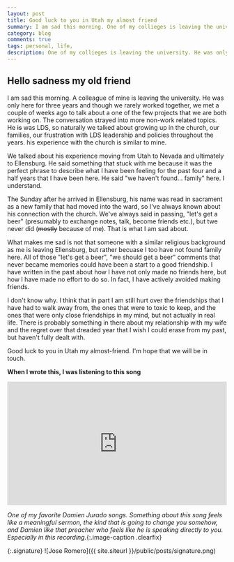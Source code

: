 ```yaml
---
layout: post
title: Good luck to you in Utah my almost friend
summary: I am sad this morning. One of my collieges is leaving the university. He was only here for three years and we rarely worked together. We met a couple of weeks ago to talk about a project of remorse over having stolen it, I was grateful to have found the Black Crowes because of it.
category: blog
comments: true
tags: personal, life,
description: One of my collieges is leaving the university. He was only here for three years and we rarely worked together. We met a couple of weeks ago to talk about a project that we are both working on and the conversation strayed into more non-work related topics.
---
```


## Hello sadness my old friend ##
I am sad this morning. A colleague of mine is leaving the university. He was only here for three years and though we rarely worked together, we met a couple of weeks ago to talk about a one of the few projects that we are both working on. The conversation strayed into more non-work related topics. He <strike>is</strike> was LDS, so naturally we talked about growing up in the church, our families, our frustration with LDS leadership and policies throughout the years. his experience with the church is similar to mine. 

We talked about his experience moving from Utah to Nevada and ultimately to Ellensburg. He said something that stuck with me because it was the perfect phrase to describe what I have been feeling for the past four and a half years that I have been here. He said "we haven't found... family" here. I understand.

The Sunday after he arrived in Ellensburg, his name was read in sacrament as a new family that had moved into the ward, so I've always known about his connection with the church. We've always said in passing, "let's get a beer" (presumably to exchange notes, talk, become friends etc.), but twe never did (<strike>mostly</strike> because of me). That is what I am sad about.

What makes me sad is not that someone with a similar religious background as me is leaving Ellensburg, but rather becuase I too have not found family here. All of those "let's get a beer", "we should get a beer" comments that never became memories could have been a start to a good friendship. I have written in the past about how I have not only made no friends here, but how I have made no effort to do so. In fact, I have actively avoided making friends.

I don't know why. I think that in part I am still hurt over the friendships that I have had to walk away from, the ones that were to toxic to keep, and the ones that were only close friendships in my mind, but not actually in real life. There is probably something in there about my relationship with my wife and the regret over that dreaded year that I wish I could erase from my past, but haven't fully dealt with.

Good luck to you in Utah my almost-friend. I'm hope that we will be in touch.

**When I wrote this, I was listening to this song**
 <style>.embed-container { position: relative; padding-bottom: 56.25%; height: 0; overflow: hidden; max-width: 100%; } .embed-container iframe, .embed-container object, .embed-container embed { position: absolute; top: 0; left: 0; width: 100%; height: 100%; }</style>
<div class='embed-container'><iframe src='https://www.youtube.com/embed/bS9iMmBepw0?rel=0&amp;t=20s&amp;showinfo=0' frameborder='0' allowfullscreen></iframe></div>

*One of my favorite Damien Jurado songs. Something about this song feels like a meaningful sermon, the kind that is going to change you somehow, and Damien like that preacher who feels like he is speaking directly to you. Especially in this recording.*{:.image-caption .clearfix}

{:.signature}
![Jose Romero]({{ site.siteurl }}/public/posts/signature.png)